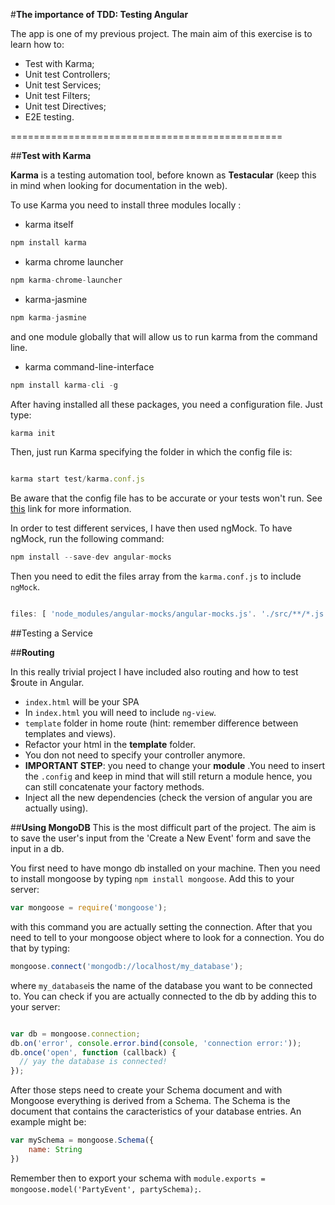 #**The importance of TDD: Testing Angular**

The app is one of my previous project. The main aim of this exercise is to learn how to:

- Test with Karma;
- Unit test Controllers;
- Unit test Services;
- Unit test Filters;
- Unit test Directives;
- E2E testing.


===============================================

##**Test with Karma**

**Karma** is a testing automation tool, before known as __Testacular__ (keep this in mind when looking for documentation in the web).

To use Karma you need to install three modules locally :

- karma itself
```javascript
npm install karma
```

- karma chrome launcher
```javascript 
npm karma-chrome-launcher
``` 

- karma-jasmine
```javascript
npm karma-jasmine
```

and one module globally that will allow us to run karma from the command line.

- karma command-line-interface

```javascript
npm install karma-cli -g
```

 After having installed all these packages, you need a configuration file. Just type:

 ```javascript 
karma init
 ```

 Then, just run Karma specifying the folder in which the config file is:

 ```javascript

 karma start test/karma.conf.js
 ```

 Be aware that the config file has to be accurate or your tests won't run. See [this](http://karma-runner.github.io/0.8/config/configuration-file.html) link for more information.

 In order to test different services, I have then used ngMock. To have ngMock, run the following command:

 ```javascript
npm install --save-dev angular-mocks

 ```
 
 Then you need to edit the files array from the ```karma.conf.js``` to include ```ngMock```.

```javascript

files: [ 'node_modules/angular-mocks/angular-mocks.js'. './src/**/*.js', './test/**/*.js' ]

```


##Testing a Service



##**Routing**

 In this really trivial project I have included also routing and how to test $route in Angular.

- ```index.html``` will be your SPA
- In ```index.html``` you will need to include ```ng-view```.
- ```template``` folder in home route (hint: remember difference between templates and views).
- Refactor your html in the __template__ folder.
- You don not need to specify your controller anymore.
- **IMPORTANT STEP**: you need to change your __module__ .You need to insert the ```.config``` and keep in mind that will still return a  module hence, you can still concatenate your factory methods.
- Inject all the new dependencies (check the version of angular you are actually using).

##**Using MongoDB**
This is the most difficult part of the project. The aim is to save the user's input from the 'Create a New Event' form and save the input in a db.

You first need to have mongo db installed on your machine. Then you need to install mongoose by typing ```npm install mongoose```. Add this to your server:
```javascript
var mongoose = require('mongoose');
```
with this command you are actually setting the connection. After that you need to tell to your mongoose object where to look for a connection. You do that by typing:

```javascript
mongoose.connect('mongodb://localhost/my_database');

```

where ```my_database```is the name of the database you want to be connected to. You can check if you are actually connected to the db by adding this to your server:

```javascript

var db = mongoose.connection;
db.on('error', console.error.bind(console, 'connection error:'));
db.once('open', function (callback) {
  // yay the database is connected!
});

```

After those steps need to create your Schema document and with Mongoose everything is derived from a Schema. The Schema is the document that contains the caracteristics of your database entries. An example might be:

```javascript
var mySchema = mongoose.Schema({
    name: String
})
```

Remember then to export your schema with ```module.exports = mongoose.model('PartyEvent', partySchema);```.